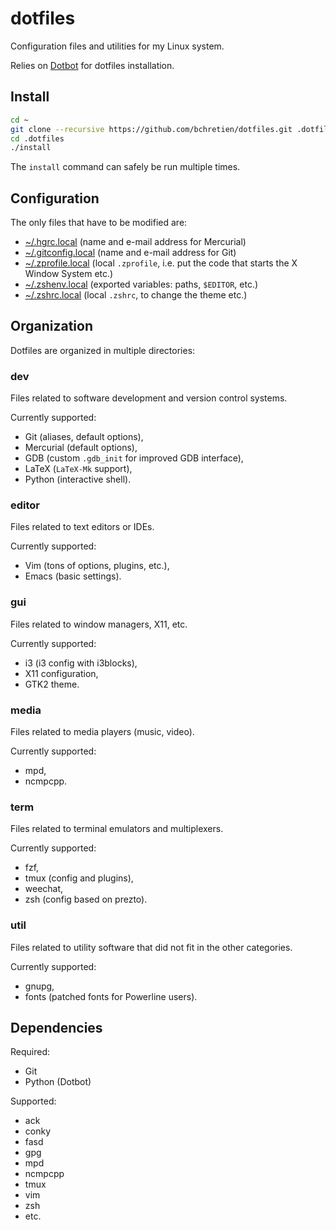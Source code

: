 dotfiles
========

Configuration files and utilities for my Linux system.

Relies on [Dotbot](https://github.com/anishathalye/dotbot) for dotfiles
installation.

## Install

```sh
cd ~
git clone --recursive https://github.com/bchretien/dotfiles.git .dotfiles
cd .dotfiles
./install
```

The `install` command can safely be run multiple times.

## Configuration

The only files that have to be modified are:
* [~/.hgrc.local]() (name and e-mail address for Mercurial)
* [~/.gitconfig.local]() (name and e-mail address for Git)
* [~/.zprofile.local]() (local `.zprofile`, i.e. put the code that starts
  the X Window System etc.)
* [~/.zshenv.local]() (exported variables: paths, `$EDITOR`, etc.)
* [~/.zshrc.local]() (local `.zshrc`, to change the theme etc.)

## Organization

Dotfiles are organized in multiple directories:

### dev

Files related to software development and version control systems.

Currently supported:

* Git (aliases, default options),
* Mercurial (default options),
* GDB (custom `.gdb_init` for improved GDB interface),
* LaTeX (`LaTeX-Mk` support),
* Python (interactive shell).

### editor

Files related to text editors or IDEs.

Currently supported:

* Vim (tons of options, plugins, etc.),
* Emacs (basic settings).

### gui

Files related to window managers, X11, etc.

Currently supported:

* i3 (i3 config with i3blocks),
* X11 configuration,
* GTK2 theme.


### media

Files related to media players (music, video).

Currently supported:

* mpd,
* ncmpcpp.

### term

Files related to terminal emulators and multiplexers.

Currently supported:

* fzf,
* tmux (config and plugins),
* weechat,
* zsh (config based on prezto).

### util

Files related to utility software that did not fit in the other categories.

Currently supported:

* gnupg,
* fonts (patched fonts for Powerline users).

## Dependencies

Required:
* Git
* Python (Dotbot)

Supported:
* ack
* conky
* fasd
* gpg
* mpd
* ncmpcpp
* tmux
* vim
* zsh
* etc.

